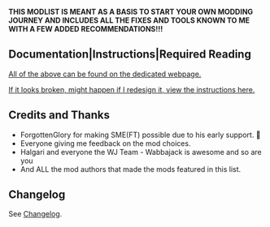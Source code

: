 <!-- markdownlint-disable MD041 -->
**THIS MODLIST IS MEANT AS A BASIS TO START YOUR OWN MODDING JOURNEY AND INCLUDES ALL THE FIXES AND TOOLS KNOWN TO ME WITH A FEW ADDED RECOMMENDATIONS!!!**

## Documentation|Instructions|Required Reading

[All of the above can be found on the dedicated webpage.](https://eziothedeadpoet.github.io/SME-FT-/)

[If it looks broken, might happen if I redesign it, view the instructions here.](https://github.com/EzioTheDeadPoet/SME-FT-/)

## Credits and Thanks

- ForgottenGlory for making SME(FT) possible due to his early support. 🧡
- Everyone giving me feedback on the mod choices.
- Halgari and everyone the WJ Team - Wabbajack is awesome and so are you
- And ALL the mod authors that made the mods featured in this list.

## Changelog

See [Changelog](https://eziothedeadpoet.github.io/SME-FT-/CHANGELOG.html).
